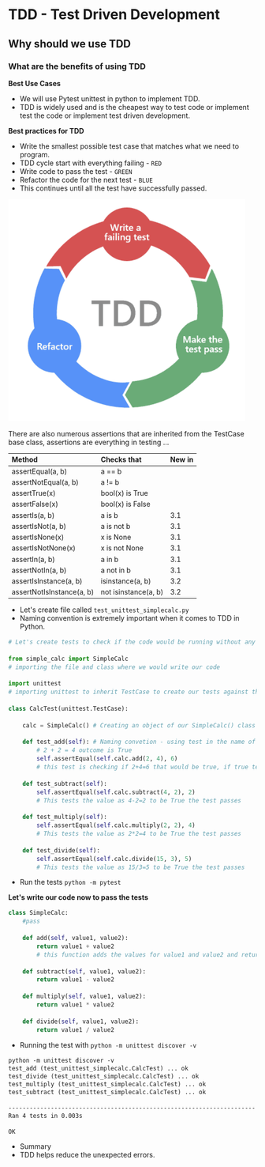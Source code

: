 # TDD - Test Driven Development
## Why should we use TDD
### What are the benefits of using TDD

**Best Use Cases**
- We will use Pytest unittest in python to implement TDD.
- TDD is widely used and is the cheapest way to test code or implement test the code or implement test driven development.

**Best practices for TDD**
- Write the smallest possible test case that matches what we need to program.
- TDD cycle start with everything failing - `RED`
- Write code to pass the test - `GREEN`
- Refactor the code for the next test - `BLUE`
- This continues until all the test have successfully passed.

![TDD](https://github.com/alfonso-torres/TDD_with_python/blob/main/TDD.png)

There are also numerous assertions that are inherited from the TestCase base class, assertions are everything in testing ...

|Method |   Checks that|   New in |
|:---|:---|:---|
|assertEqual(a, b)        | a == b              ||
|assertNotEqual(a, b)     |    a != b              ||  
|assertTrue(x)            |    bool(x) is True     ||  
|assertFalse(x)           |    bool(x) is False    ||  
|assertIs(a, b)           |    a is b             |3.1|
|assertIsNot(a, b)        |    a is not b          |3.1|
|assertIsNone(x)          |    x is None           |3.1|
|assertIsNotNone(x)       |    x is not None       |3.1|
|assertIn(a, b)           |    a in b              |3.1|
|assertNotIn(a, b)        |    a not in b         |3.1|
|assertIsInstance(a, b)   |    isinstance(a, b)    |3.2|
|assertNotIsInstance(a, b)|    not isinstance(a, b)|3.2| 

- Let's create file called `test_unittest_simplecalc.py`
- Naming convention is extremely important when it comes to TDD in Python.

````python
# Let's create tests to check if the code would be running without any errors

from simple_calc import SimpleCalc
# importing the file and class where we would write our code

import unittest
# importing unittest to inherit TestCase to create our tests against the code

class CalcTest(unittest.TestCase):

    calc = SimpleCalc() # Creating an object of our SimpleCalc() class

    def test_add(self): # Naming convetion - using test in the name of our function will let python interpret know that this needs to be tested
        # 2 + 2 = 4 outcome is True
        self.assertEqual(self.calc.add(2, 4), 6)
        # this test is checking if 2+4=6 that would be true, if true test will pass

    def test_subtract(self):
        self.assertEqual(self.calc.subtract(4, 2), 2)
        # This tests the value as 4-2=2 to be True the test passes

    def test_multiply(self):
        self.assertEqual(self.calc.multiply(2, 2), 4)
        # This tests the value as 2*2=4 to be True the test passes

    def test_divide(self):
        self.assertEqual(self.calc.divide(15, 3), 5)
        # This tests the value as 15/3=5 to be True the test passes
````
- Run the tests `python -m pytest`

**Let's write our code now to pass the tests**
````python
class SimpleCalc:
    #pass

    def add(self, value1, value2):
        return value1 + value2
        # this function adds the values for value1 and value2 and return the result

    def subtract(self, value1, value2):
        return value1 - value2

    def multiply(self, value1, value2):
        return value1 * value2

    def divide(self, value1, value2):
        return value1 / value2

````
- Running the test with `python -m unittest discover -v`
````
python -m unittest discover -v
test_add (test_unittest_simplecalc.CalcTest) ... ok
test_divide (test_unittest_simplecalc.CalcTest) ... ok
test_multiply (test_unittest_simplecalc.CalcTest) ... ok
test_subtract (test_unittest_simplecalc.CalcTest) ... ok

----------------------------------------------------------------------
Ran 4 tests in 0.003s

OK
````

- Summary
- TDD helps reduce the unexpected errors.
